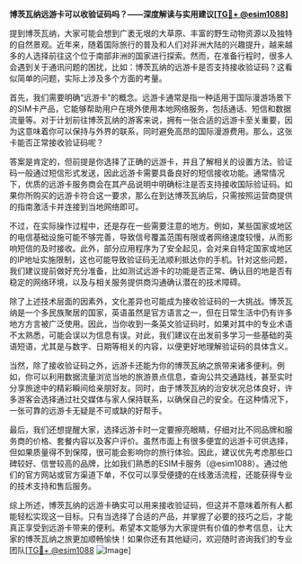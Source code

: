 **博茨瓦纳远游卡可以收验证码吗？——深度解读与实用建议[[TG💪+ @esim1088](https://t.me/s/esim1088)]**

提到博茨瓦纳，大家可能会想到广袤无垠的大草原、丰富的野生动物资源以及独特的自然景观。近年来，随着国际旅行的普及和人们对非洲大陆的兴趣提升，越来越多的人选择前往这个位于南部非洲的国家进行探索。然而，在准备行程时，很多人会遇到关于通讯问题的困扰，比如：博茨瓦纳的远游卡是否支持接收验证码？这看似简单的问题，实际上涉及多个方面的考量。

首先，我们需要明确“远游卡”的概念。远游卡通常是指一种适用于国际漫游场景下的SIM卡产品，它能够帮助用户在境外使用本地网络服务，包括通话、短信和数据流量等。对于计划前往博茨瓦纳的游客来说，拥有一张合适的远游卡至关重要，因为这意味着你可以保持与外界的联系，同时避免高昂的国际漫游费用。那么，这张卡能否正常接收验证码呢？

答案是肯定的，但前提是你选择了正确的远游卡，并且了解相关的设置方法。验证码一般通过短信形式发送，因此远游卡需要具备良好的短信接收功能。通常情况下，优质的远游卡服务商会在其产品说明中明确标注是否支持接收国际验证码。如果你所购买的远游卡符合这一要求，那么在到达博茨瓦纳后，只需按照运营商提供的指南激活卡并连接到当地网络即可。

不过，在实际操作过程中，还是存在一些需要注意的地方。例如，某些国家或地区的电信基础设施可能不够完善，导致信号覆盖范围有限或者网络速度较慢，从而影响短信的及时接收。此外，部分应用程序为了安全起见，会对来自特定国家或地区的IP地址实施限制，这也可能导致验证码无法顺利抵达你的手机。针对这些问题，我们建议提前做好充分准备，比如测试远游卡的功能是否正常、确认目的地是否有稳定的网络环境，以及与相关服务提供商沟通确认潜在的技术障碍。

除了上述技术层面的因素外，文化差异也可能成为接收验证码的一大挑战。博茨瓦纳是一个多民族聚居的国家，英语虽然是官方语言之一，但在日常生活中仍有许多地方方言被广泛使用。因此，当你收到一条英文验证码时，如果对其中的专业术语不太熟悉，可能会误以为信息有误。对此，我们建议在出发前多学习一些基础的英语短语，尤其是与数字、日期等相关的内容，以便更好地理解验证码的具体含义。

当然，除了接收验证码之外，远游卡还能为你的博茨瓦纳之旅带来诸多便利。例如，你可以利用数据流量浏览当地的旅游景点信息，查询公共交通路线，甚至实时分享旅途中的精彩瞬间给亲朋好友。同时，由于博茨瓦纳的治安状况总体良好，许多游客会选择通过社交媒体与家人保持联系，以确保自己的安全。在这种情况下，一张可靠的远游卡无疑是不可或缺的好帮手。

最后，我们还想提醒大家，选择远游卡时一定要擦亮眼睛，仔细对比不同品牌和服务商的价格、套餐内容以及客户评价。虽然市面上有很多便宜的远游卡可供选择，但如果质量得不到保障，很可能会影响你的旅行体验。因此，建议优先考虑那些口碑较好、信誉较高的品牌，比如我们熟悉的ESIM卡服务（@esim1088）。通过他们的官方网站或官方渠道下单，不仅可以享受便捷的在线激活流程，还能获得专业的技术支持和售后服务。

综上所述，博茨瓦纳的远游卡确实可以用来接收验证码，但这并不意味着所有人都能轻松实现这一目标。只有当选择了合适的产品，并掌握了必要的技巧之后，才能真正享受到远游卡带来的便利。希望本文能够为大家提供有价值的参考信息，让大家的博茨瓦纳之旅更加顺畅愉快！如果你还有其他疑问，欢迎随时咨询我们的专业团队[[TG💪+ @esim1088](https://t.me/s/esim1088) ![Image](https://i.postimg.cc/4NQfJmqS/Snipaste-2025-05-13-00-14-12.png)]